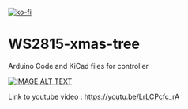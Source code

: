 [![ko-fi](https://ko-fi.com/img/githubbutton_sm.svg)](https://ko-fi.com/mortenslab)
# WS2815-xmas-tree
Arduino Code and KiCad files for controller

[![IMAGE ALT TEXT](http://img.youtube.com/vi/LrLCPcfc_rA/0.jpg)](http://www.youtube.com/watch?v=LrLCPcfc_rA "Video Title")

Link to youtube video : https://youtu.be/LrLCPcfc_rA
